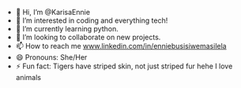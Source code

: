 - 👋 Hi, I’m @KarisaEnnie
- 👀 I’m interested in coding and everything tech!
- 🌱 I’m currently learning python. 
- 💞️ I’m looking to collaborate on new projects. 
- 📫 How to reach me www.linkedin.com/in/enniebusisiwemasilela
- 😄 Pronouns: She/Her
- ⚡ Fun fact: Tigers have striped skin, not just striped fur hehe I love animals

<!---
KarisaEnnie/KarisaEnnie is a ✨ special ✨ repository because its `README.md` (this file) appears on your GitHub profile.
You can click the Preview link to take a look at your changes.
--->
